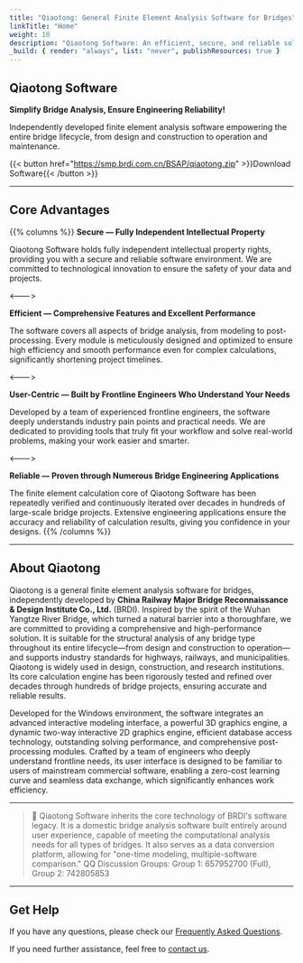 ```yaml
---
title: "Qiaotong: General Finite Element Analysis Software for Bridges"
linkTitle: "Home"
weight: 10
description: "Qiaotong Software: An efficient, secure, and reliable solution for the entire lifecycle structural analysis of bridges, independently developed by China Railway Major Bridge Reconnaissance & Design Institute Co., Ltd."
_build: { render: "always", list: "never", publishResources: true }
---
```


## Qiaotong Software

**Simplify Bridge Analysis, Ensure Engineering Reliability!**

Independently developed finite element analysis software empowering the entire bridge lifecycle, from design and construction to operation and maintenance.

{{< button href="https://smp.brdi.com.cn/BSAP/qiaotong.zip" >}}Download Software{{< /button >}}

---

## Core Advantages

{{% columns %}}
**Secure — Fully Independent Intellectual Property**

Qiaotong Software holds fully independent intellectual property rights, providing you with a secure and reliable software environment. We are committed to technological innovation to ensure the safety of your data and projects.

<--->

**Efficient — Comprehensive Features and Excellent Performance**

The software covers all aspects of bridge analysis, from modeling to post-processing. Every module is meticulously designed and optimized to ensure high efficiency and smooth performance even for complex calculations, significantly shortening project timelines.

<--->

**User-Centric — Built by Frontline Engineers Who Understand Your Needs**

Developed by a team of experienced frontline engineers, the software deeply understands industry pain points and practical needs. We are dedicated to providing tools that truly fit your workflow and solve real-world problems, making your work easier and smarter.

<--->

**Reliable — Proven through Numerous Bridge Engineering Applications**

The finite element calculation core of Qiaotong Software has been repeatedly verified and continuously iterated over decades in hundreds of large-scale bridge projects. Extensive engineering applications ensure the accuracy and reliability of calculation results, giving you confidence in your designs.
{{% /columns %}}

---

## About Qiaotong

Qiaotong is a general finite element analysis software for bridges, independently developed by **China Railway Major Bridge Reconnaissance & Design Institute Co., Ltd.** (BRDI). Inspired by the spirit of the Wuhan Yangtze River Bridge, which turned a natural barrier into a thoroughfare, we are committed to providing a comprehensive and high-performance solution. It is suitable for the structural analysis of any bridge type throughout its entire lifecycle—from design and construction to operation—and supports industry standards for highways, railways, and municipalities. Qiaotong is widely used in design, construction, and research institutions. Its core calculation engine has been rigorously tested and refined over decades through hundreds of bridge projects, ensuring accurate and reliable results.

Developed for the Windows environment, the software integrates an advanced interactive modeling interface, a powerful 3D graphics engine, a dynamic two-way interactive 2D graphics engine, efficient database access technology, outstanding solving performance, and comprehensive post-processing modules. Crafted by a team of engineers who deeply understand frontline needs, its user interface is designed to be familiar to users of mainstream commercial software, enabling a zero-cost learning curve and seamless data exchange, which significantly enhances work efficiency.

---

> 🌉 Qiaotong Software inherits the core technology of BRDI's software legacy. It is a domestic bridge analysis software built entirely around user experience, capable of meeting the computational analysis needs for all types of bridges. It also serves as a data conversion platform, allowing for "one-time modeling, multiple-software comparison." QQ Discussion Groups: Group 1: 657952700 (Full), Group 2: 742805853

---

## Get Help

If you have any questions, please check our [Frequently Asked Questions](docs/common-qa/).

If you need further assistance, feel free to [contact us](about/).
